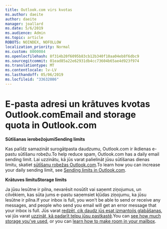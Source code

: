 ```yaml
---
title: Outlook.com virs kvotas
ms.author: daeite
author: daeite
manager: joallard
ms.date: 5/6/2019
ms.audience: Admin
ms.topic: article
ROBOTS: NOINDEX, NOFOLLOW
localization_priority: Normal
ms.custom: 8000084
ms.openlocfilehash: 8f314b20f6095b83cb12b340f10aa04eb8f6dbc9
ms.sourcegitcommit: 01ead85a22e62931db4cc73604b65ae4d923f974
ms.translationtype: MT
ms.contentlocale: lv-LV
ms.lasthandoff: 05/06/2019
ms.locfileid: "33632086"
---
```

# <a name="email-and-storage-quota-in-outlookcom"></a><span data-ttu-id="97a8f-102">E-pasta adresi un krātuves kvotas Outlook.com</span><span class="sxs-lookup"><span data-stu-id="97a8f-102">Email and storage quota in Outlook.com</span></span>

<span data-ttu-id="97a8f-103">**Sūtīšanas ierobežojumi**</span><span class="sxs-lookup"><span data-stu-id="97a8f-103">**Sending limits**</span></span>

<span data-ttu-id="97a8f-104">Kas palīdz samazināt surogātpasta daudzumu, Outlook.com ir ikdienas e-pastu sūtīšanu robežu.</span><span class="sxs-lookup"><span data-stu-id="97a8f-104">To help reduce spam, Outlook.com has a daily email sending limit.</span></span> <span data-ttu-id="97a8f-105">Lai uzzinātu, kā jūs varat palielināt jūsu sūtīšanas dienas limitu, skatiet [sūtīšanu robežas Outlook.com](https://support.office.com/article/279ee200-594c-40f0-9ec8-bb6af7735c2e).</span><span class="sxs-lookup"><span data-stu-id="97a8f-105">To learn how you can increase your daily sending limit, see [Sending limits in Outlook.com](https://support.office.com/article/279ee200-594c-40f0-9ec8-bb6af7735c2e).</span></span>

<span data-ttu-id="97a8f-106">**Krātuves limitu**</span><span class="sxs-lookup"><span data-stu-id="97a8f-106">**Storage limits**</span></span>

<span data-ttu-id="97a8f-107">Ja jūsu Iesūtne ir pilna, nevarēsit nosūtīt vai saņemt ziņojumus, un cilvēkiem, kas sūta jums e-pastu saņemsiet kļūdas ziņojumu, ka jūsu Iesūtne ir pilna.</span><span class="sxs-lookup"><span data-stu-id="97a8f-107">If your inbox is full, you won't be able to send or receive any messages, and people who send you email will get an error message that your inbox is full.</span></span> <span data-ttu-id="97a8f-108">Jūs varat [redzēt, cik daudz jūs esat izmantojis glabāšanas](https://go.microsoft.com/fwlink/?linkid=2052089), vai jūs varat [uzzināt, kā padarīt telpu jūsu pastkastē](https://support.office.com/article/7ac99134-69e5-4619-ac0b-2d313bba5e9e).</span><span class="sxs-lookup"><span data-stu-id="97a8f-108">You can [see how much storage you've used](https://go.microsoft.com/fwlink/?linkid=2052089), or you can [learn how to make room in your mailbox](https://support.office.com/article/7ac99134-69e5-4619-ac0b-2d313bba5e9e).</span></span>